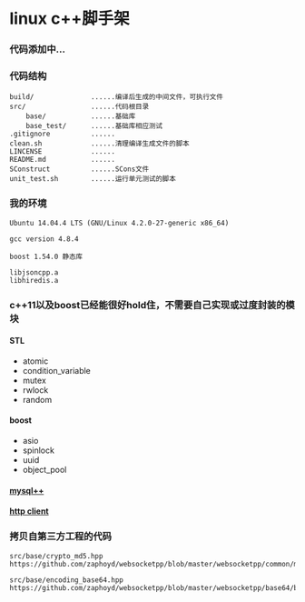 # linux c++脚手架

### 代码添加中...

### 代码结构

```
build/              ......编译后生成的中间文件，可执行文件
src/                ......代码根目录
    base/           ......基础库
    base_test/      ......基础库相应测试
.gitignore          ......
clean.sh            ......清理编译生成文件的脚本
LINCENSE            ......
README.md           ......
SConstruct          ......SCons文件
unit_test.sh        ......运行单元测试的脚本
```

### 我的环境

```
Ubuntu 14.04.4 LTS (GNU/Linux 4.2.0-27-generic x86_64)

gcc version 4.8.4

boost 1.54.0 静态库

libjsoncpp.a
libhiredis.a
```

### c++11以及boost已经能很好hold住，不需要自己实现或过度封装的模块

#### STL

* atomic
* condition_variable
* mutex
* rwlock
* random

#### boost

* asio
* spinlock
* uuid
* object_pool

#### [mysql++](http://tangentsoft.net/mysql++/)

#### [http client](https://github.com/whoshuu/cpr)

### 拷贝自第三方工程的代码

```
src/base/crypto_md5.hpp
https://github.com/zaphoyd/websocketpp/blob/master/websocketpp/common/md5.hpp

src/base/encoding_base64.hpp
https://github.com/zaphoyd/websocketpp/blob/master/websocketpp/base64/base64.hpp
```
